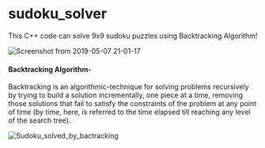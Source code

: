 # sudoku_solver
This C++ code can solve 9x9 sudoku puzzles using Backtracking Algorithm!

![Screenshot from 2019-05-07 21-01-17](https://user-images.githubusercontent.com/36446402/57312543-6683bf80-710b-11e9-86cd-caa3ff2d273f.png)

#### Backtracking Algorithm-

Backtracking is an algorithmic-technique for solving problems recursively by trying to build a solution incrementally, one piece at a time, removing those solutions that fail to satisfy the constraints of the problem at any point of time (by time, here, is referred to the time elapsed till reaching any level of the search tree).


![Sudoku_solved_by_bactracking](https://user-images.githubusercontent.com/36446402/57313700-bf545780-710d-11e9-9eb1-34979e604291.gif)
